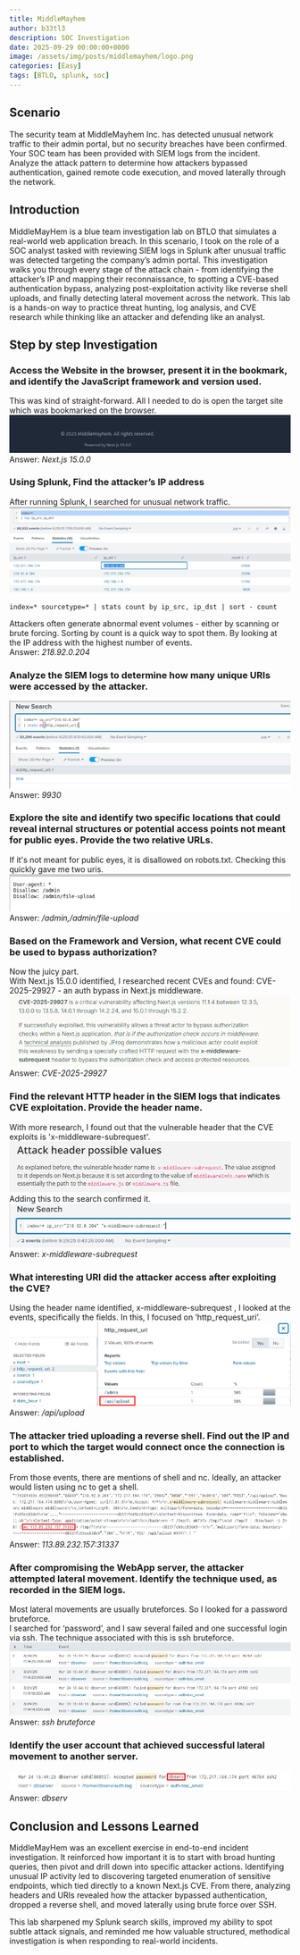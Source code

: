 ```yaml
---
title: MiddleMayhem
author: b33tl3
description: SOC Investigation
date: 2025-09-29 00:00:00+0000
image: /assets/img/posts/middlemayhem/logo.png
categories: [Easy]
tags: [BTLO, splunk, soc]
---
```


## Scenario
The security team at MiddleMayhem Inc. has detected unusual network traffic to their admin portal, but no security breaches have been confirmed. Your SOC team has been provided with SIEM logs from the incident. Analyze the attack pattern to determine how attackers bypassed authentication, gained remote code execution, and moved laterally through the network.


## Introduction
MiddleMayHem is a blue team investigation lab on BTLO that simulates a real-world web application breach. In this scenario, I took on the role of a SOC analyst tasked with reviewing SIEM logs in Splunk after unusual traffic was detected targeting the company’s admin portal. This investigation walks you through every stage of the attack chain - from identifying the attacker’s IP and mapping their reconnaissance, to spotting a CVE-based authentication bypass, analyzing post-exploitation activity like reverse shell uploads, and finally detecting lateral movement across the network. This lab is a hands-on way to practice threat hunting, log analysis, and CVE research while thinking like an attacker and defending like an analyst.

## Step by step Investigation
### Access the Website in the browser, present it in the bookmark, and identify the JavaScript framework and version used.
This was kind of straight-forward. All I needed to do is open the target site which was bookmarked on the browser. <br>
![Challenge](/assets/img/posts/middlemayhem/version.png) <br>
Answer: _Next.js 15.0.0_

### Using Splunk, Find the attacker’s IP address
After running Splunk, I searched for unusual network traffic. <br>
![Challenge](/assets/img/posts/middlemayhem/ip.png) <br>
```
index=* sourcetype=* | stats count by ip_src, ip_dst | sort - count
```
Attackers often generate abnormal event volumes - either by scanning or brute forcing. Sorting by count is a quick way to spot them. By looking at the IP address with the highest number of events. <br>
Answer: _218.92.0.204_

### Analyze the SIEM logs to determine how many unique URIs were accessed by the attacker.
![Challenge](/assets/img/posts/middlemayhem/uri.png) <br>
Answer: _9930_

### Explore the site and identify two specific locations that could reveal internal structures or potential access points not meant for public eyes. Provide the two relative URLs.
If it's not meant for public eyes, it is disallowed on robots.txt. Checking this quickly gave me two uris. <br>
![Challenge](/assets/img/posts/middlemayhem/robots.png) <br>
Answer: _/admin,/admin/file-upload_

### Based on the Framework and Version, what recent CVE could be used to bypass authorization?
Now the juicy part. <br>
With Next.js 15.0.0 identified, I researched recent CVEs and found: CVE-2025-29927 - an auth bypass in Next.js middleware. <br>
![Challenge](/assets/img/posts/middlemayhem/cve.png) <br>
Answer: _CVE-2025-29927_

### Find the relevant HTTP header in the SIEM logs that indicates CVE exploitation. Provide the header name. 
With more research, I found out that the vulnerable header that the CVE exploits is 'x-middleware-subrequest'. <br>
![Challenge](/assets/img/posts/middlemayhem/header.png) <br>
Adding this to the search confirmed it. <br>
![Challenge](/assets/img/posts/middlemayhem/middleware.png) <br>
Answer: _x-middleware-subrequest_

### What interesting URI did the attacker access after exploiting the CVE?
Using the header name identified, x-middleware-subrequest , I looked at the events, specifically the fields. In this, I focused on ‘http_request_uri’. <br>
![Challenge](/assets/img/posts/middlemayhem/access.png) <br>
Answer: _/api/upload_

### The attacker tried uploading a reverse shell. Find out the IP and port to which the target would connect once the connection is established.
From those events, there are mentions of shell and nc. Ideally, an attacker would listen using nc to get a shell. <br>
![Challenge](/assets/img/posts/middlemayhem/nc.png) <br>
Answer: _113.89.232.157:31337_

### After compromising the WebApp server, the attacker attempted lateral movement. Identify the technique used, as recorded in the SIEM logs.
Most lateral movements are usually bruteforces. So I looked for a password bruteforce. <br>
I searched for ‘password’, and I saw several failed and one successful login via ssh. The technique associated with this is ssh bruteforce. <br>
![Challenge](/assets/img/posts/middlemayhem/ssh.png) <br>
Answer: _ssh bruteforce_

### Identify the user account that achieved successful lateral movement to another server.
![Challenge](/assets/img/posts/middlemayhem/account.png) <br>
Answer: _dbserv_

## Conclusion and Lessons Learned
MiddleMayHem was an excellent exercise in end-to-end incident investigation. It reinforced how important it is to start with broad hunting queries, then pivot and drill down into specific attacker actions. Identifying unusual IP activity led to discovering targeted enumeration of sensitive endpoints, which tied directly to a known Next.js CVE. From there, analyzing headers and URIs revealed how the attacker bypassed authentication, dropped a reverse shell, and moved laterally using brute force over SSH. <br>

This lab sharpened my Splunk search skills, improved my ability to spot subtle attack signals, and reminded me how valuable structured, methodical investigation is when responding to real-world incidents.